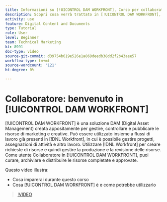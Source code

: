 ```yaml
---
title: Informazioni su [!UICONTROL DAM WORKFRONT], Corso per collaboratori
description: Scopri cosa verrà trattato in [!UICONTROL DAM WORKFRONT], Corso per collaboratori.
activity: use
feature: Digital Content and Documents
type: Tutorial
role: User
level: Beginner
team: Technical Marketing
kt: 8991
doc-type: video
source-git-commit: d39754b619e526e1a869deedb38dd2f2b43aee57
workflow-type: tm+mt
source-wordcount: '121'
ht-degree: 0%

---
```


# Collaboratore: benvenuto in [!UICONTROL DAM WORKFRONT]

[!UICONTROL DAM WORKFRONT] è una soluzione DAM (Digital Asset Management) creata appositamente per gestire, controllare e pubblicare le risorse di marketing e creative. Può essere utilizzato insieme a flussi di lavoro già presenti in [!DNL Workfront], in cui è possibile gestire progetti, assegnazioni di attività e altro lavoro. Utilizzare [!DNL Workfront] per creare richieste di risorse e quindi gestire la produzione e la revisione delle risorse. Come utente Collaboratore in [!UICONTROL DAM WORKFRONT], puoi curare, archiviare e distribuire le risorse completate e approvate.

Questo video illustra:

* Cosa imparerai durante questo corso
* Cosa [!UICONTROL DAM WORKFRONT] è e come potrebbe utilizzarlo

>[!VIDEO](https://video.tv.adobe.com/v/335251/?quality=12)
